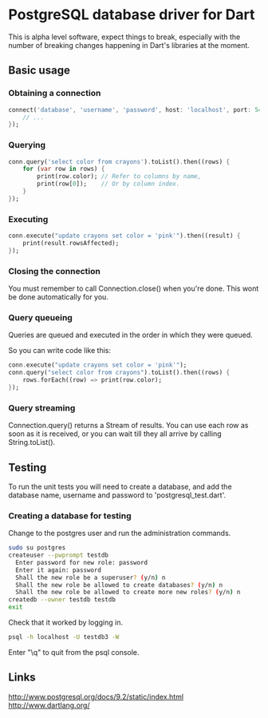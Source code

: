 # PostgreSQL database driver for Dart

This is alpha level software, expect things to break, especially with the
number of breaking changes happening in Dart's libraries at the moment.

## Basic usage

### Obtaining a connection

```dart
connect('database', 'username', 'password', host: 'localhost', port: 5432).then((conn) {
	// ...
});
```

### Querying

```dart
conn.query('select color from crayons').toList().then((rows) {
	for (var row in rows) {
		print(row.color); // Refer to columns by name,
		print(row[0]);    // Or by column index.
	}
});
```

### Executing

```dart
conn.execute("update crayons set color = 'pink'").then((result) {
	print(result.rowsAffected);
});
```

### Closing the connection

You must remember to call Connection.close() when you're done. This wont be
done automatically for you.

### Query queueing

Queries are queued and executed in the order in which they were queued.

So you can write code like this:

```dart
conn.execute("update crayons set color = 'pink'");
conn.query("select color from crayons").toList().then((rows) {
	rows.forEach((row) => print(row.color); 
});
```

### Query streaming

Connection.query() returns a Stream of results. You can use each row as soon as
it is received, or you can wait till they all arrive by calling String.toList().


## Testing

To run the unit tests you will need to create a database, and add the database
name, username and password to 'postgresql_test.dart'.

### Creating a database for testing

Change to the postgres user and run the administration commands.
```bash
sudo su postgres
createuser --pwprompt testdb
  Enter password for new role: password
  Enter it again: password
  Shall the new role be a superuser? (y/n) n
  Shall the new role be allowed to create databases? (y/n) n
  Shall the new role be allowed to create more new roles? (y/n) n
createdb --owner testdb testdb
exit
```

Check that it worked by logging in.
```bash
psql -h localhost -U testdb3 -W
```

Enter "\q" to quit from the psql console.

## Links

http://www.postgresql.org/docs/9.2/static/index.html
http://www.dartlang.org/
